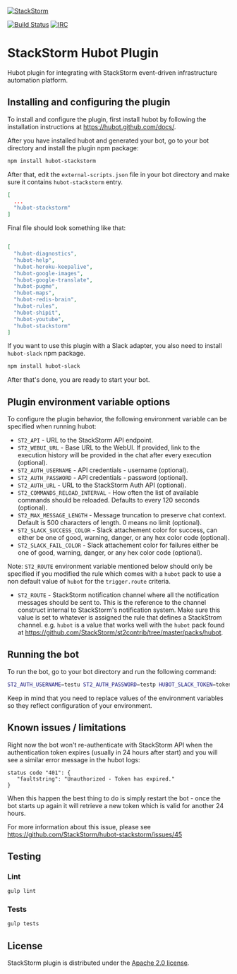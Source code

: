 [![StackStorm](https://github.com/stackstorm/st2/raw/master/stackstorm_logo.png)](http://www.stackstorm.com)

[![Build Status](https://api.travis-ci.org/StackStorm/hubot-stackstorm.svg?branch=master)](https://travis-ci.org/StackStorm/hubot-stackstorm) [![IRC](https://img.shields.io/irc/%23stackstorm.png)](http://webchat.freenode.net/?channels=stackstorm)

# StackStorm Hubot Plugin

Hubot plugin for integrating with StackStorm event-driven infrastructure
automation platform.

## Installing and configuring the plugin

To install and configure the plugin, first install hubot by following the
installation instructions at https://hubot.github.com/docs/.

After you have installed hubot and generated your bot, go to your bot directory
and install the plugin npm package:

```bash
npm install hubot-stackstorm
```

After that, edit the `external-scripts.json` file in your bot directory and
make sure it contains ``hubot-stackstorm`` entry.

```json
[
  ...
  "hubot-stackstorm"
]
```

Final file should look something like that:

```json

[
  "hubot-diagnostics",
  "hubot-help",
  "hubot-heroku-keepalive",
  "hubot-google-images",
  "hubot-google-translate",
  "hubot-pugme",
  "hubot-maps",
  "hubot-redis-brain",
  "hubot-rules",
  "hubot-shipit",
  "hubot-youtube",
  "hubot-stackstorm"
]
```

If you want to use this plugin with a Slack adapter, you also need to install
`hubot-slack` npm package.

```bash
npm install hubot-slack
````

After that's done, you are ready to start your bot.

## Plugin environment variable options

To configure the plugin behavior, the following environment variable can be
specified when running hubot:

* `ST2_API` - URL to the StackStorm API endpoint.
* `ST2_WEBUI_URL` - Base URL to the WebUI. If provided, link to the execution
  history will be provided in the chat after every execution (optional).
* `ST2_AUTH_USERNAME` - API credentials - username (optional).
* `ST2_AUTH_PASSWORD` - API credentials - password (optional).
* `ST2_AUTH_URL` - URL to the StackStorm Auth API (optional).
* `ST2_COMMANDS_RELOAD_INTERVAL` - How often the list of available commands
  should be reloaded. Defaults to every 120 seconds (optional).
* `ST2_MAX_MESSAGE_LENGTH` - Message truncation to preserve chat context. Default is 500 characters of length. 0 means no limit (optional).
* `ST2_SLACK_SUCCESS_COLOR` - Slack attachement color for success, can either be one of good, warning, danger, or any hex color code (optional).
* `ST2_SLACK_FAIL_COLOR` - Slack attachement color for failures either be one of good, warning, danger, or any hex color code (optional).

Note: ``ST2_ROUTE`` environment variable mentioned below should only be
specified if you modified the rule which comes with a ``hubot`` pack to use a
non default value of ``hubot`` for the ``trigger.route`` criteria.

* `ST2_ROUTE` - StackStorm notification channel where all the notification messages
  should be sent to. This is the reference to the channel construct internal
  to StackStorm's notification system. Make sure this value is set to whatever
  is assigned the rule that defines a StackStrom channel. e.g. `hubot` is a value
  that works well with the `hubot` pack found at
  https://github.com/StackStorm/st2contrib/tree/master/packs/hubot.

## Running the bot

To run the bot, go to your bot directory and run the following command:

```bash
ST2_AUTH_USERNAME=testu ST2_AUTH_PASSWORD=testp HUBOT_SLACK_TOKEN=token ST2_ROUTE=mychannel PORT=8181 bin/hubot --name "st2-bot" -a slack --alias !
```


Keep in mind that you need to replace values of the environment variables so they
reflect configuration of your environment.

## Known issues / limitations

Right now the bot won't re-authenticate with StackStorm API when the authentication token expires
(usually in 24 hours after start) and you will see a similar error message in the hubot logs:

```
status code "401": {
   "faultstring": "Unauthorized - Token has expired."
}
```

When this happen the best thing to do is simply restart the bot - once the bot starts up again it
will retrieve a new token which is valid for another 24 hours.

For more information about this issue, please see https://github.com/StackStorm/hubot-stackstorm/issues/45

## Testing

### Lint

```bash
gulp lint
```

### Tests

```bash
gulp tests
```

## License

StackStorm plugin is distributed under the [Apache 2.0 license](http://www.apache.org/licenses/LICENSE-2.0.html).

